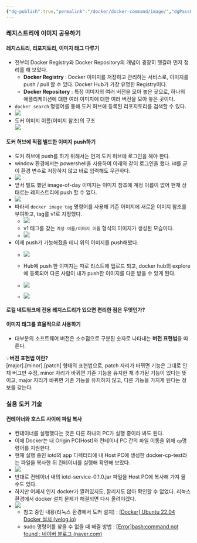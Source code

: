 ```yaml
---
{"dg-publish":true,"permalink":"/docker/docker-command/image/","dgPassFrontmatter":true}
---
```


### 레지스트리에 이미지 공유하기

#### 레지스트리, 리포지토리, 이미지 태그 다루기
-   전부터 Docker Registry와 Docker Repository의 개념이 굉장히 헷갈려 먼저 정리를 해 보았다.
    -   **Docker Registry** : Docker 이미지를 저장하고 관리하는 서비스로, 이미지를 push / pull 할 수 있다. Docker Hub가 가장 유명한 Registry이다.
    -   **Docker Repository** : 특정 이미지의 여러 버전을 모아 놓은 곳으로, 하나의 애플리케이션에 대한 여러 이미지에 대한 여러 버전을 모아 놓은 곳이다.
-   `docker search` 명령어를 통해 도커 허브에 등록된 리포지토리를 검색할 수 있다.
-   ![](https://i.imgur.com/BRTD7Ev.png)
-   도커 이미지 이름(이미지 참조)의 구조  
    ![](https://i.imgur.com/fwyvyo0.png)

#### 도커 허브에 직접 빌드한 이미지 push하기

-   도커 허브에 push를 하기 위해서는 먼저 도커 허브에 로그인을 해야 한다.
-   window 환경에서는 powershell을 사용하여 아래와 같이 로그인을 했다. id를 굳이 환경 변수로 저장하지 않고 바로 입력해도 무관하다.
-   ![](https://i.imgur.com/lAiOE22.png)
-   앞서 빌드 했던 image-of-day 이미지는 이미지 참조에 계정 이름이 없어 현재 상태로는 레지스트리에 push 할 수 없다.
-   ![](https://i.imgur.com/WklCOYa.png)
-   따라서 `docker image tag` 명령어를 사용해 기존 이미지에 새로운 이미지 참조를 부여하고, tag를 v1로 지정했다.
    -   ![](https://i.imgur.com/Z8hA0Uj.png)
    -   v1 태그를 갖는 `계정 이름/이미지 이름` 형식의 이미지가 생성된 모습이다.
    -   ![](https://i.imgur.com/ERYdnw1.png)
-   이제 push가 가능해졌을 테니 위의 이미지를 push해봤다.
    -   ![](https://i.imgur.com/L2lSNzm.png)
        
    -   Hub에 push 한 이미지는 따로 리스트에 업로드 되고, docker hub의 explore에 등록되어 다른 사람이 내가 push한 이미지를 다운 받을 수 있게 된다.
    -   ![](https://i.imgur.com/bGt18zW.png)
        
    -   ![](https://i.imgur.com/7de6siN.png)
        

#### 로컬 네트워크에 전용 레지스트리가 있으면 편리한 점은 무엇인가?

#### 이미지 태그를 효율적으로 사용하기

-   대부분의 소프트웨어 버전은 소수점으로 구분된 숫자로 나타내는 **버전 표현법**을 따른다.

💡**버전 표현법 이란?**  
\[major\].\[minor\].\[patch\] 형태의 표현법으로, patch 자리가 바뀌면 기능은 그대로 인 채 버그만 수정, minor 자리가 바뀌면 기존 기능을 유지한 채 추가된 기능이 있다는 뜻이고, major 자리가 바뀌면 기존 기능을 유지하지 않고, 다른 기능을 가지게 된다는 정보를 갖는다.

### 실용 도커 기술

#### 컨테이너와 호스트 사이에 파일 복사

-   컨테이너를 실행했다는 것은 다른 하나의 PC가 실행 중이라 봐도 된다.
-   이에 Docker는 내 Origin PC(Host)와 컨테이너 PC 간의 파일 이동을 위해 `cp`명령어를 지원한다.
-   현재 실행 중인 iotd의 app 디렉터리에 내 Host PC에 생성한 docker-cp-test라는 파일을 복사한 뒤 컨테이너를 실행해 확인해 보았다.
-   ![](https://i.imgur.com/LTxMl47.png)
-   반대로 컨테이너 내의 iotd-service-0.1.0.jar 파일을 Host PC에 복사해 가져 올 수도 있다.
-   하지만 어째서 인지 docker가 깔려있지도, 깔리지도 않아 확인할 수 없었다. 리눅스 환경에서 docker 설치 문제가 해결되면 다시 올려야겠다.
-   ![](https://i.imgur.com/LBogy7Y.png)
    -   참고 중인 내용(리눅스 환경에서 도커 설치) : [\[Docker\] Ubuntu 22.04 Docker 설치 (velog.io)](https://velog.io/@osk3856/Docker-Ubuntu-22.04-Docker-Installation)
    -   sudo 명령어를 찾을 수 없을 때 해결 방법 : [\[Error\]bash:command not found : 네이버 블로그 (naver.com)](https://m.blog.naver.com/PostView.naver?isHttpsRedirect=true&blogId=rladnjsqll&logNo=221502853520)
